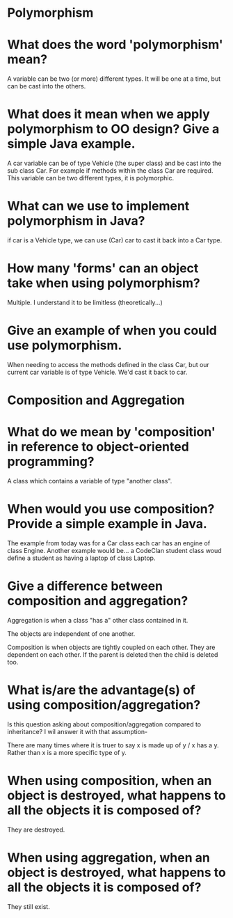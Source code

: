 # Polymorphism
# What does the word 'polymorphism' mean?

A variable can be two (or more) different types. It will be one at a time, but can be cast into the others.


#  What does it mean when we apply polymorphism to OO design? Give a simple Java example.

A car variable can be of type Vehicle (the super class) and be cast into the sub class Car. For example if methods within the class Car are required.
This variable can be two different types, it is polymorphic.



# What can we use to implement polymorphism in Java?

if car is a Vehicle type, we can use (Car) car to cast it back into a Car type.



# How many 'forms' can an object take when using polymorphism?

Multiple. I understand it to be limitless (theoretically...)



# Give an example of when you could use polymorphism.

When needing to access the methods defined in the class Car, but our current car variable is of type Vehicle. We'd cast it back to car.



# Composition and Aggregation
# What do we mean by 'composition' in reference to object-oriented programming?

A class which contains a variable of type "another class".



# When would you use composition? Provide a simple example in Java.

The example from today was for a Car class each car has an engine of class Engine.
Another example would be... a CodeClan student class woud define a student as having a laptop of class Laptop.

# Give a difference between composition and aggregation?

Aggregation is when a class "has a" other class contained in it.

The objects are independent of one another.

Composition is when objects are tightly coupled on each other. They are dependent on each other.
If the parent is deleted then the child is deleted too.



# What is/are the advantage(s) of using composition/aggregation?

Is this question asking about composition/aggregation compared to inheritance? I wil answer it with that assumption- 

There are many times where it is truer to say x is made up of y / x has a y. Rather than x is a more specific type of y.




#  When using composition, when an object is destroyed, what happens to all the objects it is composed of?

They are destroyed.


# When using aggregation, when an object is destroyed, what happens to all the objects it is composed of?

They still exist.
